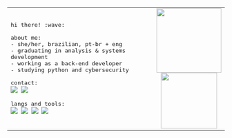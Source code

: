 <table align="center">
  <tr>
    <td>
      <samp>
        hi there! :wave:<br><br>
        about me:<br>
        - she/her, brazilian, pt-br + eng<br>
        - graduating in analysis & systems development<br>
        - working as a back-end developer<br>
        - studying python and cybersecurity<br><br>
        contact:<br>
        <a href="https://www.linkedin.com/in/mariafcatani/"><img src="https://img.shields.io/badge/-linkedin-0D1117?style=flat-square&logo=linkedin&logoColor=e5eba5"></a>
        <a href="mailto:mariafernandacatani@gmail.com"><img src="https://img.shields.io/badge/-gmail-0D1117?style=flat-square&logo=gmail&logoColor=e5eba5"></a><br><br>
        langs and tools:<br>
        <img src="https://img.shields.io/badge/-ruby-0D1117?style=flat-square&logo=ruby&logoColor=e5eba5"/>
        <img src="https://img.shields.io/badge/-ruby_on_rails-0D1117?style=flat-square&logo=rubyonrails&logoColor=e5eba5"/>
        <img src="https://img.shields.io/badge/-delphi-0D1117?style=flat-square&logo=delphi&logoColor=e5eba5"/>
        <img src="https://img.shields.io/badge/-python-0D1117?style=flat-square&logo=python&logoColor=e5eba5"/>
    </td>
    <td align="center">
      <img height="150em" src="https://github-readme-stats-git-master-maria-fernanda-catanis-projects.vercel.app/api?username=miauware&count_private=true&show_icons=true&hide_border=true&bg_color=0D1117&text_color=fff&title_color=e5eba5&icon_color=e5eba5"/><br>
      <img height="130em" src="https://github-readme-stats.vercel.app/api/wakatime?username=miauware&hide_border=true&bg_color=0d1117&title_color=e5eba5&text_color=fff&hide=yaml,text,git%20config,markdown,other&range=last_7_days""/>
    </td>
  </tr>
</table>
